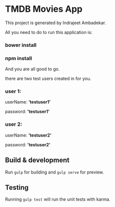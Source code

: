 # TMDB Movies App

This project is generated by Indrajeet Ambadekar.

All you need to do to run this application is:
### bower install
### npm install

And you are all good to go.

there are two test users created in for you.

### user 1:

userName: <b>'testuser1' </b>

password: <b>'testuser1' </b>



### user 2:

userName: <b> 'testuser2'</b>

password: <b> 'testuser2'</b>

## Build & development

Run `gulp` for building and `gulp serve` for preview.

## Testing

Running `gulp test` will run the unit tests with karma.
